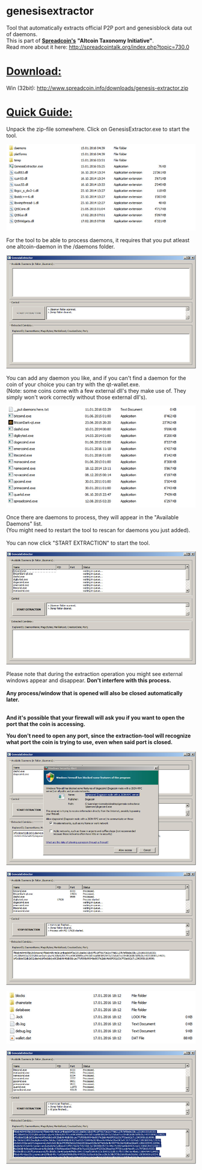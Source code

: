 # genesisextractor
Tool that automatically extracts official P2P port and genesisblock data out of daemons.<br>
This is part of <a href="http://www.spreadcoin.info" target="_blank"><b>Spreadcoin's</b></a> <b>"Altcoin Taxonomy Initiative"</b>.<br>
Read more about it here: <a href="http://spreadcointalk.org/index.php?topic=730.0" target="_blank">http://spreadcointalk.org/index.php?topic=730.0</a>

<h1><u><b>Download:</b></u></h1>

Win (32bit): http://www.spreadcoin.info/downloads/genesis-extractor.zip

<h1><u><b>Quick Guide:</b></u></h1>

Unpack the zip-file somewhere. Click on GenesisExtractor.exe to start the tool.

![Alt text](docs/pics/screenshot0.jpg "Genesis Extractor Screen 0 - Overview")

For the tool to be able to process daemons, it requires that you put atleast one altcoin-daemon in the /daemons folder.

![Alt text](docs/pics/screenshot1.jpg "Genesis Extractor Screen 0 - Overview")

You can add any daemon you like, and if you can't find a daemon for the coin of your choice you can try with the qt-wallet.exe.<br>
(Note: some coins come with a few external dll's they make use of. They simply won't work correctly without those external dll's).

![Alt text](docs/pics/screenshot2.jpg "Genesis Extractor Screen 0 - Overview")

Once there are daemons to process, they will appear in the "Available Daemons" list. <br>
(You might need to restart the tool to rescan for daemons you just added).<br><br>
You can now click "START EXTRACTION" to start the tool.

![Alt text](docs/pics/screenshot3.jpg "Genesis Extractor Screen 0 - Overview")

Please note that during the extraction operation you might see external windows appear and disappear.
<b>Don't interfere with this process.<br><br>Any process/window that is opened will also be closed automatically later.<br><br>

And it's possible that your firewall will ask you if you want to open the port that the coin is accessing.

<b>You don't need to open any port, since the extraction-tool will recognize what port the coin is trying to use, even when said port is closed.<b><br><br>
![Alt text](docs/pics/screenshot3b.jpg "Genesis Extractor Screen 0 - Overview")

![Alt text](docs/pics/screenshot4.jpg "Genesis Extractor Screen 0 - Overview")

![Alt text](docs/pics/screenshot5.jpg "Genesis Extractor Screen 0 - Overview")

![Alt text](docs/pics/screenshot6.jpg "Genesis Extractor Screen 0 - Overview")
